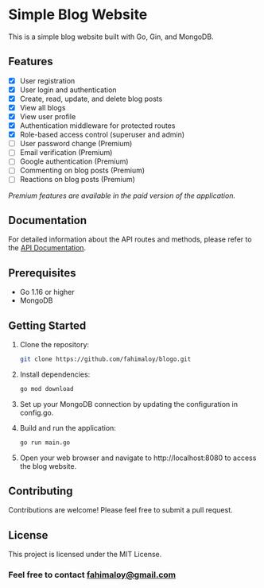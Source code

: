 # Simple Blog Website

This is a simple blog website built with Go, Gin, and MongoDB.

## Features

- [x] User registration
- [x] User login and authentication
- [x] Create, read, update, and delete blog posts
- [x] View all blogs
- [x] View user profile
- [x] Authentication middleware for protected routes
- [x] Role-based access control (superuser and admin)
- [ ] User password change (Premium)
- [ ] Email verification (Premium)
- [ ] Google authentication (Premium)
- [ ] Commenting on blog posts (Premium)
- [ ] Reactions on blog posts (Premium)

*Premium features are available in the paid version of the application.*
## Documentation

For detailed information about the API routes and methods, please refer to the [API Documentation](documentation/index.html).

## Prerequisites

- Go 1.16 or higher
- MongoDB

## Getting Started

1. Clone the repository:
   ```bash
   git clone https://github.com/fahimaloy/blogo.git
2. Install dependencies:
    ```bash
   go mod download
3. Set up your MongoDB connection by updating the configuration in config.go.

4. Build and run the application:
    ```bash
   go run main.go
5. Open your web browser and navigate to http://localhost:8080 to access the blog website.

## Contributing

Contributions are welcome! Please feel free to submit a pull request.

## License
This project is licensed under the MIT License.

### Feel free to contact fahimaloy@gmail.com
